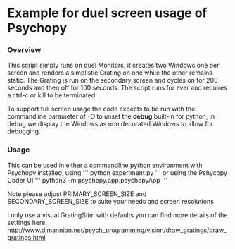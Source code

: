 # Example for duel screen usage of Psychopy

### Overview

This script simply runs on duel Monitors, it creates two Windows one per screen and renders a simplistic Grating on one while the other remains static. The Grating is run on the secondary screen and cycles on for 200 seconds and then off for 100 seconds. The script runs for ever and requires a ctrl-c or kill to be terminated. 

To support full screen usage the code expects to be run with the commandline parameter of -O to unset the __debug__ built-in for python, in debug we display the Windows as non decorated Windows to allow for debugging.

### Usage
This can be used in either a commandline python environment with Psychopy installed, using ''' python experiment.py ''' or using the Pshycopy Coder UI ''' python3 -m psychopy.app.psychopyApp '''

Note please adjust PRIMARY_SCREEN_SIZE and SECONDARY_SCREEN_SIZE to suite your needs and screen resolutions

I only use a visual.GratingStim with defaults you can find more details of the settings here. http://www.djmannion.net/psych_programming/vision/draw_gratings/draw_gratings.html


